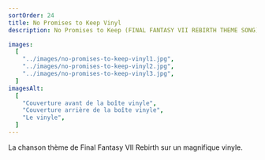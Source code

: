 ```yaml
---
sortOrder: 24
title: No Promises to Keep Vinyl
description: No Promises to Keep (FINAL FANTASY VII REBIRTH THEME SONG) vinyl

images:
  [
    "../images/no-promises-to-keep-vinyl1.jpg",
    "../images/no-promises-to-keep-vinyl2.jpg",
    "../images/no-promises-to-keep-vinyl3.jpg",
  ]
imagesAlt:
  [
    "Couverture avant de la boîte vinyle",
    "Couverture arrière de la boîte vinyle",
    "Le vinyle",
  ]
---
```


La chanson thème de Final Fantasy VII Rebirth sur un magnifique vinyle.
